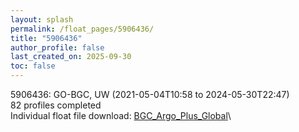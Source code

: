 ```yaml
---
layout: splash
permalink: /float_pages/5906436/
title: "5906436"
author_profile: false
last_created_on: 2025-09-30
toc: false
---
```

 
5906436: GO-BGC, UW (2021-05-04T10:58 to 2024-05-30T22:47)\
82 profiles completed\
Individual float file download: [BGC_Argo_Plus_Global](https://ftp.soest.hawaii.edu/bgc_argo_plus/Individual_Floats/outliers_removed/5906436_Sprof_processed.nc)\
